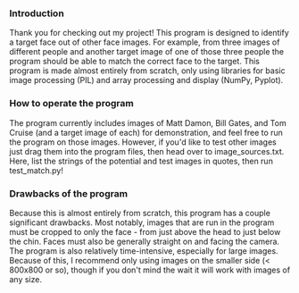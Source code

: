### Introduction
Thank you for checking out my project! This program is designed to identify a target face out of other face images. For
example, from three images of different people and another target image of one of those three people the
program should be able to match the correct face to the target. This program is made almost entirely from scratch,
only using libraries for basic image processing (PIL) and array processing and display (NumPy, Pyplot).

### How to operate the program
The program currently includes images of Matt Damon, Bill Gates, and Tom Cruise (and a target image of each) for
demonstration, and feel free to run the program on those images. However, if you'd like to test other images just drag
them into the program files, then head over to image_sources.txt. Here, list the strings of the potential and test
images in quotes, then run test_match.py!

### Drawbacks of the program
Because this is almost entirely from scratch, this program has a couple significant drawbacks. Most
notably, images that are run in the program must be cropped to only the face - from just above the head to just below
the chin. Faces must also be generally straight on and facing the camera. The program is also relatively time-intensive,
especially for large images. Because of this, I recommend only using images on the smaller side (< 800x800 or so),
though if you don't mind the wait it will work with images of any size.